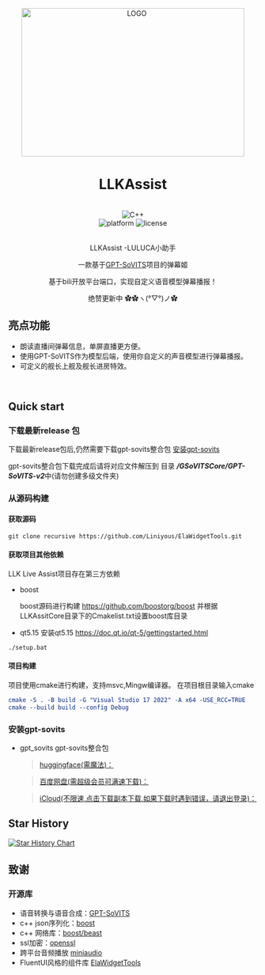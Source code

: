 <div align="center">

<img src="https://kanzakishigure.github.io/picx-images-hosting/LLKLiveAssist/download.9kgap50cti.webp" alt="LOGO" width="450" height="300" />

# LLKAssist

<br>
<div>
    <img alt="C++" src="https://img.shields.io/badge/c++-20-%2300599C?logo=cplusplus">
</div>
<div>
    <img alt="platform" src="https://img.shields.io/badge/platform-Windows%20-blueviolet">
    <img alt="license" src="https://img.shields.io/badge/license-MIT%20-orange">
</div>
<br>


LLKAssist -LULUCA小助手


一款基于[GPT-SoVITS](https://github.com/RVC-Boss/GPT-SoVITS)项目的弹幕姬

基于bili开放平台端口，实现自定义语音模型弹幕播报！

绝赞更新中  ✿✿ヽ(°▽°)ノ✿
<br>
</div>

## 亮点功能

- 朗读直播间弹幕信息，单屏直播更方便。
- 使用GPT-SoVITS作为模型后端，使用你自定义的声音模型进行弹幕播报。
- 可定义的舰长上舰及舰长进房特效。
<br>

## Quick start

### 下载最新release 包
下载最新release包后,仍然需要下载gpt-sovits整合包 [安装gpt-sovits](#安装gpt-sovits)

gpt-sovits整合包下载完成后请将对应文件解压到 目录 ***/GSoVITSCore/GPT-SoVITS-v2***中(请勿创建多级文件夹)

### 从源码构建
#### 获取源码
```git
git clone recursive https://github.com/Liniyous/ElaWidgetTools.git
```
####  获取项目其他依赖

LLK Live Assist项目存在第三方依赖

+ boost
  
  boost源码进行构建 https://github.com/boostorg/boost
  并根据LLKAssitCore目录下的Cmakelist.txt设置boost库目录
+ qt5.15
  安装qt5.15 https://doc.qt.io/qt-5/gettingstarted.html

```
./setup.bat
```
####  项目构建
项目使用cmake进行构建，支持msvc,Mingw编译器。
在项目根目录输入cmake
```cmake
cmake -S . -B build -G "Visual Studio 17 2022" -A x64 -USE_RCC=TRUE
cmake --build build --config Debug
```

### 安装gpt-sovits
+ gpt_sovits
  gpt-sovits整合包  
  > [huggingface(需魔法)：](https://huggingface.co/lj1995/GPT-SoVITS-windows-package/blob/main/GPT-SoVITS-v2-240821.7z)
  
  > [百度网盘(需超级会员可满速下载)：](https://pan.baidu.com/share/init?surl=OE5qL0KreO-ASHwm6Zl9gA&pwd=mqpi)

  > [iCloud(不限速,点击下载副本下载,如果下载时遇到错误，请退出登录)：](https://www.icloud.com/iclouddrive/0fejFggjP4AgBHXlxz2DLJ71w#GPT-SoVITS-v2-240821)
## Star History

<a href="https://star-history.com/#kanzakishigure/LLKLiveAssist&Date">
 <picture>
   <source media="(prefers-color-scheme: dark)" srcset="https://api.star-history.com/svg?repos=kanzakishigure/LLKLiveAssist&type=Date&theme=dark" />
   <source media="(prefers-color-scheme: light)" srcset="https://api.star-history.com/svg?repos=kanzakishigure/LLKLiveAssist&type=Date" />
   <img alt="Star History Chart" src="https://api.star-history.com/svg?repos=kanzakishigure/LLKLiveAssist&type=Date" />
 </picture>
</a>



## 致谢

### 开源库

- 语音转换与语音合成：[GPT-SoVITS](https://github.com/RVC-Boss/GPT-SoVITS)
- c++ json序列化：[boost](https://github.com/boostorg/boost)
- c++ 网络库：[boost/beast](https://github.com/boostorg/beast)
- ssl加密：[openssl](https://github.com/openssl/openssl)
- 跨平台音频播放 [miniaudio](https://github.com/mackron/miniaudio)
- FluentUI风格的组件库 [ElaWidgetTools](https://github.com/Liniyous/ElaWidgetTools)